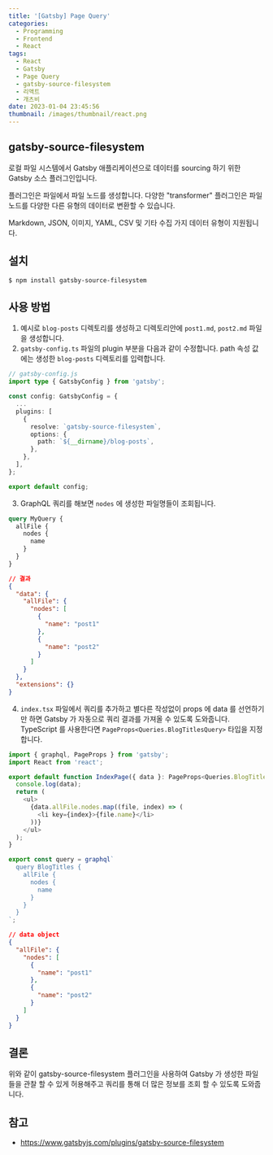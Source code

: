```yaml
---
title: '[Gatsby] Page Query'
categories:
  - Programming
  - Frontend
  - React
tags:
  - React
  - Gatsby
  - Page Query
  - gatsby-source-filesystem
  - 리액트
  - 개츠비
date: 2023-01-04 23:45:56
thumbnail: /images/thumbnail/react.png
---
```


## gatsby-source-filesystem

로컬 파일 시스템에서 Gatsby 애플리케이션으로 데이터를 sourcing 하기 위한 Gatsby 소스 플러그인입니다.

플러그인은 파일에서 파일 노드를 생성합니다. 다양한 "transformer" 플러그인은 파일 노드를 다양한 다른 유형의 데이터로 변환할 수 있습니다.

Markdown, JSON, 이미지, YAML, CSV 및 기타 수집 가지 데이터 유형이 지원됩니다.

## 설치

```shell
$ npm install gatsby-source-filesystem
```

## 사용 방법

1. 예시로 `blog-posts` 디렉토리를 생성하고 디렉토리안에 `post1.md`, `post2.md` 파일을 생성합니다.
2. `gatsby-config.ts` 파일의 plugin 부분을 다음과 같이 수정합니다. path 속성 값에는 생성한 `blog-posts` 디렉토리를 입력합니다.

```ts
// gatsby-config.js
import type { GatsbyConfig } from 'gatsby';

const config: GatsbyConfig = {
  ...
  plugins: [
    {
      resolve: `gatsby-source-filesystem`,
      options: {
        path: `${__dirname}/blog-posts`,
      },
    },
  ],
};

export default config;
```

3. GraphQL 쿼리를 해보면 `nodes` 에 생성한 파일명들이 조회됩니다.

```graphql
query MyQuery {
  allFile {
    nodes {
      name
    }
  }
}
```

```json
// 결과
{
  "data": {
    "allFile": {
      "nodes": [
        {
          "name": "post1"
        },
        {
          "name": "post2"
        }
      ]
    }
  },
  "extensions": {}
}
```

4. `index.tsx` 파일에서 쿼리를 추가하고 별다른 작성없이 props 에 data 를 선언하기만 하면 Gatsby 가 자동으로 쿼리 결과를 가져올 수 있도록 도와줍니다. TypeScript 를 사용한다면 `PageProps<Queries.BlogTitlesQuery>` 타입을 지정합니다.

```ts
import { graphql, PageProps } from 'gatsby';
import React from 'react';

export default function IndexPage({ data }: PageProps<Queries.BlogTitlesQuery>) {
  console.log(data);
  return (
    <ul>
      {data.allFile.nodes.map((file, index) => (
        <li key={index}>{file.name}</li>
      ))}
    </ul>
  );
}

export const query = graphql`
  query BlogTitles {
    allFile {
      nodes {
        name
      }
    }
  }
`;
```

```json
// data object
{
  "allFile": {
    "nodes": [
      {
        "name": "post1"
      },
      {
        "name": "post2"
      }
    ]
  }
}
```

## 결론

위와 같이 gatsby-source-filesystem 플러그인을 사용하여 Gatsby 가 생성한 파일들을 관찰 할 수 있게 허용해주고 쿼리를 통해 더 많은 정보를 조회 할 수 있도록 도와줍니다.

## 참고

- https://www.gatsbyjs.com/plugins/gatsby-source-filesystem
